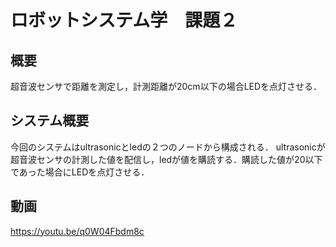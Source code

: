 # ロボットシステム学　課題２
## 概要
超音波センサで距離を測定し，計測距離が20cm以下の場合LEDを点灯させる．

## システム概要 
今回のシステムはultrasonicとledの２つのノードから構成される．
ultrasonicが超音波センサの計測した値を配信し，ledが値を購読する．購読した値が20以下であった場合にLEDを点灯させる．

## 動画
https://youtu.be/q0W04Fbdm8c
